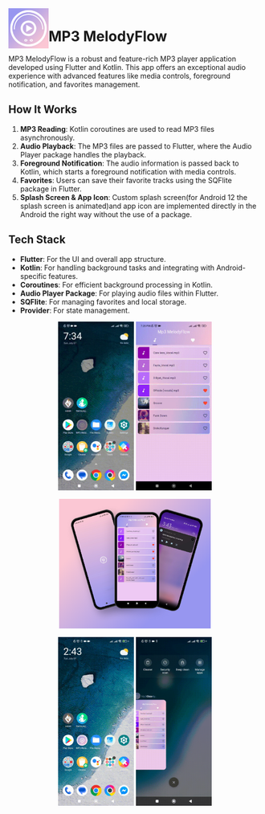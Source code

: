  
  <img align="left" width="80" height="80" src="https://github.com/ZuxxLo/mp3_melody_flow_flutter_kotlin/blob/main/assets/icons/ic_launcher.png" alt="MP3 MelodyFlow Logo">

# MP3 MelodyFlow 
  MP3 MelodyFlow is a robust and feature-rich MP3 player application developed using Flutter and Kotlin. This app offers an exceptional audio experience with advanced features like media controls, foreground notification, and favorites management.

## How It Works
1. **MP3 Reading**: Kotlin coroutines are used to read MP3 files asynchronously.
2. **Audio Playback**: The MP3 files are passed to Flutter, where the Audio Player package handles the playback.
3. **Foreground Notification**: The audio information is passed back to Kotlin, which starts a foreground notification with media controls.
4. **Favorites**: Users can save their favorite tracks using the SQFlite package in Flutter.
5. **Splash Screen & App Icon**: Custom splash screen(for Android 12 the splash screen is animated)and app icon are implemented directly in the Android the right way without the use of a package.
## Tech Stack

- **Flutter**: For the UI and overall app structure.
- **Kotlin**: For handling background tasks and integrating with Android-specific features.
- **Coroutines**: For efficient background processing in Kotlin.
- **Audio Player Package**: For playing audio files within Flutter.
- **SQFlite**: For managing favorites and local storage.
- **Provider**: For state management.

<p  align="middle" float="left">
  <img src="https://github.com/ZuxxLo/mp3_melody_flow_flutter_kotlin/blob/main/demo1.gif" width="30%" "/>
  <img src="https://github.com/ZuxxLo/mp3_melody_flow_flutter_kotlin/blob/main/demo.gif" width="30%"  "/>
 
</p>
 
<p align="middle">
   <img src="https://github.com/ZuxxLo/mp3_melody_flow_flutter_kotlin/blob/main/mockup.png" width="60% "/>

</p>
<p align="middle" float="left">
  <img src="https://github.com/ZuxxLo/mp3_melody_flow_flutter_kotlin/blob/main/splash_animated_demo_light.gif" width="30%" "/>
  <img src="https://github.com/ZuxxLo/mp3_melody_flow_flutter_kotlin/blob/main/splash_animated_demo_dark.gif" width="30%"  "/>
</p>
